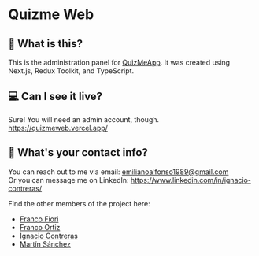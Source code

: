 # Quizme Web

## 🤔 What is this?

This is the administration panel for <a href="https://github.com/Aglowkeys/QuizmeApp">QuizMeApp</a>. It was created using Next.js, Redux Toolkit, and TypeScript.

## 💻 Can I see it live?

Sure! You will need an admin account, though.\
https://quizmeweb.vercel.app/

## 💬 What's your contact info?

You can reach out to me via email: emilianoalfonso1989@gmail.com\
Or you can message me on LinkedIn: https://www.linkedin.com/in/ignacio-contreras/

Find the other members of the project here:

-   <a href="https://portfolio-franco-fiori.vercel.app/">Franco Fiori</a>
-   <a href="https://franco-ortiz.com/">Franco Ortiz</a>
-   <a href="https://nc-devw.github.io/portfolio/">Ignacio Contreras</a>
-   <a href="https://github.com/tinsanchez00">Martín Sánchez</a>
